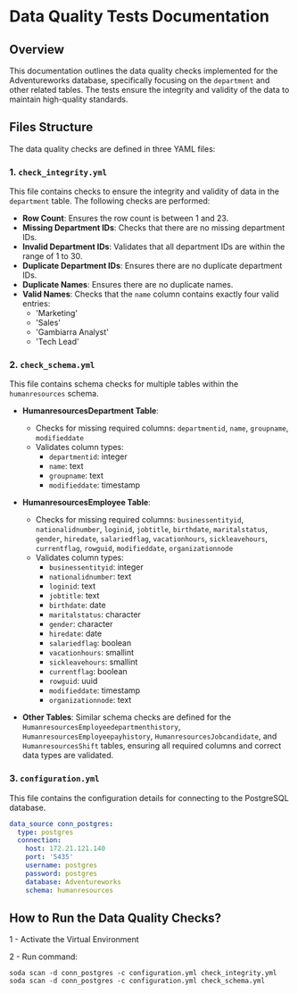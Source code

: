 # Data Quality Tests Documentation

## Overview
This documentation outlines the data quality checks implemented for the Adventureworks database, specifically focusing on the `department` and other related tables. The tests ensure the integrity and validity of the data to maintain high-quality standards.

## Files Structure
The data quality checks are defined in three YAML files:


### 1. `check_integrity.yml`
This file contains checks to ensure the integrity and validity of data in the `department` table. The following checks are performed:

- **Row Count**: Ensures the row count is between 1 and 23.
- **Missing Department IDs**: Checks that there are no missing department IDs.
- **Invalid Department IDs**: Validates that all department IDs are within the range of 1 to 30.
- **Duplicate Department IDs**: Ensures there are no duplicate department IDs.
- **Duplicate Names**: Ensures there are no duplicate names.
- **Valid Names**: Checks that the `name` column contains exactly four valid entries: 
  - 'Marketing'
  - 'Sales'
  - 'Gambiarra Analyst'
  - 'Tech Lead'

### 2. `check_schema.yml`
This file contains schema checks for multiple tables within the `humanresources` schema.

- **HumanresourcesDepartment Table**:
  - Checks for missing required columns: `departmentid`, `name`, `groupname`, `modifieddate`
  - Validates column types:
    - `departmentid`: integer
    - `name`: text
    - `groupname`: text
    - `modifieddate`: timestamp

- **HumanresourcesEmployee Table**:
  - Checks for missing required columns: `businessentityid`, `nationalidnumber`, `loginid`, `jobtitle`, `birthdate`, `maritalstatus`, `gender`, `hiredate`, `salariedflag`, `vacationhours`, `sickleavehours`, `currentflag`, `rowguid`, `modifieddate`, `organizationnode`
  - Validates column types:
    - `businessentityid`: integer
    - `nationalidnumber`: text
    - `loginid`: text
    - `jobtitle`: text
    - `birthdate`: date
    - `maritalstatus`: character
    - `gender`: character
    - `hiredate`: date
    - `salariedflag`: boolean
    - `vacationhours`: smallint
    - `sickleavehours`: smallint
    - `currentflag`: boolean
    - `rowguid`: uuid
    - `modifieddate`: timestamp
    - `organizationnode`: text

- **Other Tables**: Similar schema checks are defined for the `HumanresourcesEmployeedepartmenthistory`, `HumanresourcesEmployeepayhistory`, `HumanresourcesJobcandidate`, and `HumanresourcesShift` tables, ensuring all required columns and correct data types are validated.

### 3. `configuration.yml`
This file contains the configuration details for connecting to the PostgreSQL database.

```yaml
data_source conn_postgres:
  type: postgres
  connection:
    host: 172.21.121.140
    port: '5435'
    username: postgres
    password: postgres
    database: Adventureworks
    schema: humanresources
```

## How to Run the Data Quality Checks?

1 - Activate the Virtual Environment 

2 - Run command:
```
soda scan -d conn_postgres -c configuration.yml check_integrity.yml
soda scan -d conn_postgres -c configuration.yml check_schema.yml
```
